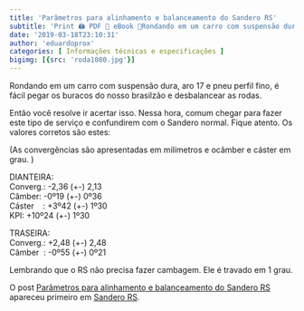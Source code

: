 ```yaml
---
title: 'Parâmetros para alinhamento e balanceamento do Sandero RS'
subtitle: 'Print 🖨 PDF 📄 eBook 📱Rondando em um carro com suspensão dura, aro 17 e pneu perfil fino, é fácil pegar os buracos do nosso brasilzão e desbalancear as rodas. Então você resolve ir acertar isso. Nessa hora, comum chegar para fazer este tipo de serviço e confundirem com o Sandero normal. Fique atento. Os […]'
date: '2019-03-18T23:10:31'
author: 'eduardoprox'
categories: [ Informações técnicas e especificações ]
bigimg: [{src: 'roda1080.jpg'}]
---
```


Rondando em um carro com suspensão dura, aro 17 e pneu perfil fino, é fácil pegar os buracos do nosso brasilzão e desbalancear as rodas.


Então você resolve ir acertar isso. Nessa hora, comum chegar para fazer este tipo de serviço e confundirem com o Sandero normal. Fique atento. Os valores corretos são estes:  
  
(As convergências são apresentadas em milímetros e ocâmber e cáster em grau. )


 DIANTEIRA:  
Converg.: -2,36 (+-) 2,13  
Câmber: -0º19 (+-) 0º36  
Cáster    : +3º42 (+-) 1º30  
KPI: +10º24 (+-) 1º30  
  
TRASEIRA:  
Converg.: +2,48 (+-) 2,48  
Câmber  : -0º55 (+-) 0º21 


Lembrando que o RS não precisa fazer cambagem. Ele é travado em 1 grau.


O post [Parâmetros para alinhamento e balanceamento do Sandero RS](https://sanderors.com/parametros-para-alinhamento-e-balanceamento-do-sandero-rs/) apareceu primeiro em [Sandero RS](https://sanderors.com).

